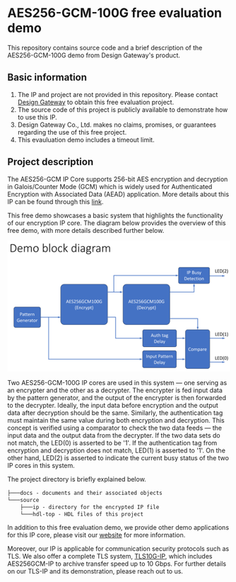 # AES256-GCM-100G free evaluation demo

This repository contains source code and a brief description of the AES256-GCM-100G demo from Design Gateway's product.

## Basic information

1. The IP and project are not provided in this repository. Please contact [Design Gateway](https://dgway.com/contact.html) to obtain this free evaluation project.
2. The source code of this project is publicly available to demonstrate how to use this IP.
3. Design Gateway Co., Ltd. makes no claims, promises, or guarantees regarding the use of this free project. 
4. This evauluation demo includes a timeout limit.

## Project description
The AES256-GCM IP Core supports 256-bit AES encryption and decryption in Galois/Counter Mode (GCM) which is widely used for Authenticated Encryption with Associated Data (AEAD) application. More details about this IP can be found through this [link](https://dgway.com/ASIP_E.html#AESGCM).

This free demo showcases a basic system that highlights the functionality of our encryption IP core. The diagram below provides the overview of this free demo, with more details described further below.

![block-diagram](./docs/AES256GCM100GDemo.PNG)

Two AES256-GCM-100G IP cores are used in this system — one serving as an encrypter and the other as a decrypter. The encrypter is fed input data by the pattern generator, and the output of the encrypter is then forwarded to the decrypter. Ideally, the input data before encryption and the output data after decryption should be the same. Similarly, the authentication tag must maintain the same value during both encryption and decryption. This concept is verified using a comparator to check the two data feeds — the input data and the output data from the decrypter. If the two data sets do not match, the LED(0) is asserted to be '1'.  If the authentication tag from encryption and decryption does not match, LED(1) is asserted to '1'. On the other hand, LED(2) is asserted to indicate the current busy status of the two IP cores in this system.

The project directory is briefly explained below.
```
├───docs - documents and their associated objects 
└───source 
    ├───ip - directory for the encrypted IP file
    └───hdl-top - HDL files of this project
```

In addition to this free evaluation demo, we provide other demo applications for this IP core, please visit our [website](https://dgway.com/ASIP_E.html#AESGCM)
 for more information. 

Moreover, our IP is applicable for communication security protocols such as TLS. We also offer a complete TLS system, [TLS10G-IP](https://dgway.com/ASIP_E.html#TLS), which includes AES256GCM-IP to archive transfer speed up to 10 Gbps. For further details on our TLS-IP and its demonstration, please reach out to us.

